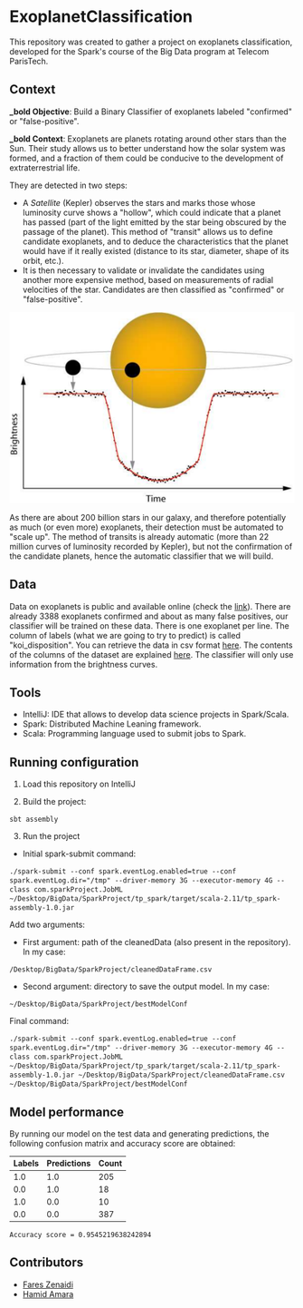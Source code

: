 # ExoplanetClassification
This repository was created to gather a project on exoplanets classification, developed for the Spark's course of the Big Data program at Telecom ParisTech. 

## Context
**_bold Objective**: Build a Binary Classifier of exoplanets labeled "confirmed" or "false-positive".

**_bold Context**: Exoplanets are planets rotating around other stars than the Sun. Their study allows us to better understand how the solar system was formed, and a fraction of them could be conducive to the development of extraterrestrial life. 

They are detected in two steps:
* A *Satellite* (Kepler) observes the stars and marks those whose luminosity curve shows a "hollow", which could indicate that a planet has passed (part of the light emitted by the star being obscured by the passage of the planet). This method of "transit" allows us to define candidate exoplanets, and to deduce the characteristics that the planet would have if it really existed (distance to its star, diameter, shape of its orbit, etc.).
* It is then necessary to validate or invalidate the candidates using another more expensive method, based on measurements of radial velocities of the star. Candidates are then classified as "confirmed" or "false-positive".

<p align="center">
  <img src="https://raw.githubusercontent.com/FaresZenaidi/ExoplanetClassification/master/images/luminosity_curve.png" alt="Luminosity curve"/>
</p>

As there are about 200 billion stars in our galaxy, and therefore potentially as much (or even more) exoplanets, their detection must be automated to "scale up". The method of transits is already automatic (more than 22 million curves of luminosity recorded by Kepler), but not the confirmation of the candidate planets, hence the automatic classifier that we will build.

## Data
Data on exoplanets is public and available online (check the [link](http://exoplanetarchive.ipac.caltech.edu/index.html)). There are already 3388 exoplanets confirmed and about as many false positives, our classifier will be trained on these data. There is one exoplanet per line. The column of labels (what we are going to try to predict) is called "koi_disposition". You can retrieve the data in csv format [here](https://drive.google.com/open?id=0Bw3qAqETA6vkUWdyZ2xSVDIwRDQ). The contents of the columns of the dataset are explained [here](http://exoplanetarchive.ipac.caltech.edu/docs/API_kepcandidate_columns.html). The classifier will only use information from the brightness curves.

## Tools
* IntelliJ: IDE that allows to develop data science projects in Spark/Scala.
* Spark: Distributed Machine Leaning framework. 
* Scala: Programming language used to submit jobs to Spark. 

## Running configuration
1) Load this repository on IntelliJ

2) Build the project:
```
sbt assembly
```
3) Run the project 
* Initial spark-submit command:
```
./spark-submit --conf spark.eventLog.enabled=true --conf spark.eventLog.dir="/tmp" --driver-memory 3G --executor-memory 4G --class com.sparkProject.JobML ~/Desktop/BigData/SparkProject/tp_spark/target/scala-2.11/tp_spark-assembly-1.0.jar
```
Add two arguments:
* First argument: path of the cleanedData (also present in the repository). In my case:
```
/Desktop/BigData/SparkProject/cleanedDataFrame.csv
```
* Second argument: directory to save the output model. In my case:
```
~/Desktop/BigData/SparkProject/bestModelConf
```
Final command:
```
./spark-submit --conf spark.eventLog.enabled=true --conf spark.eventLog.dir="/tmp" --driver-memory 3G --executor-memory 4G --class com.sparkProject.JobML ~/Desktop/BigData/SparkProject/tp_spark/target/scala-2.11/tp_spark-assembly-1.0.jar ~/Desktop/BigData/SparkProject/cleanedDataFrame.csv ~/Desktop/BigData/SparkProject/bestModelConf
```
## Model performance  
By running our model on the test data and generating predictions, the following confusion matrix  and accuracy score are obtained:
<center>

| Labels 	| Predictions 	| Count 	|
|--------	|-------------	|-------	|
| 1.0    	| 1.0         	| 205   	|
| 0.0    	| 1.0         	| 18    	|
| 1.0    	| 0.0         	| 10    	|
| 0.0    	| 0.0         	| 387   	|

</center>

```
Accuracy score = 0.9545219638242894
```

## Contributors 
* [Fares Zenaidi](https://github.com/FaresZenaidi)
* [Hamid Amara](https://github.com/haa99)
